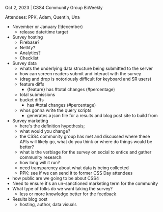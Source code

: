 Oct 2, 2023 | CSS4 Community Group BiWeekly

Attendees: PPK, Adam, Quentin, Una

- November or January (!december)
  - release date/time target
- Survey hosting
  - Firebase?
  - Netlify?
  - Analytics?
  - Checklist
- Survey data
  - whats the underlying data structure being submitted to the server
  - how can screen readers submit and interact with the survey 
  - (drag and drop is notoriously difficult for keyboard and SR users)
  - feature diffs
    - {feature} has #total changes (#percentage)
  - total submissions
  - bucket diffs
    - has #total changes (#percentage)
  - whos gonna write the query scripts
    - generates a json file for a results and blog post site to build from
- Survey marketing
  - here's the definition hypothesis; 
  - what would you change?
  - the CSS4 community group has met and discussed where these APIs will likely go, what do you think or where do things would be better?
  - what is the verbiage for the survey on social to entice and gather community research
  - how long will it run?
  - need transparency about what data is being collected
  - PPK: see if we can send it to former CSS Day attendees
- how public are we going to be about CSS4
- Need to ensure it's an un-sanctioned marketing term for the community
- What type of folks do we want taking the survey?
  - less or more knowledge better for the feedback
- Results blog post
  - hosting, author, data visuals
